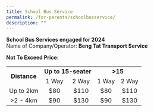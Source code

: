 ```yaml
---
title: School Bus Service
permalink: /for-parents/schoolbusservice/
description: ""
---
```

<b>School Bus Services engaged for 2024</b>
<br>
Name of Company/Operator: <b>Beng Tat Transport Service</b>
<br>

<b>Not To Exceed Price:</b>
<br>
<table style="width: 773px;">
<tbody class="" style="margin: 0px; outline: 0px; padding: 0px;">
<tr style="text-align: center;"><td rowspan="2"><b>Distance</b></td><td colspan="2"><b>Up to 15-seater</b></td><td colspan="2"><b>&gt;15 </b></td></tr>
<tr style="text-align: center;"><td>1 Way</td><td>2 Way</td><td>1 Way</td><td>2 Way</td></tr>
<tr style="text-align: center;"><td>Up to 2km</td><td>$80</td><td>$110</td><td>$80</td><td>$110</td></tr>
<tr style="text-align: center;"><td>&gt;2 - 4km</td><td>$90</td><td>$130</td><td>$90</td><td>$130</td></tr>
	
</tbody></table>